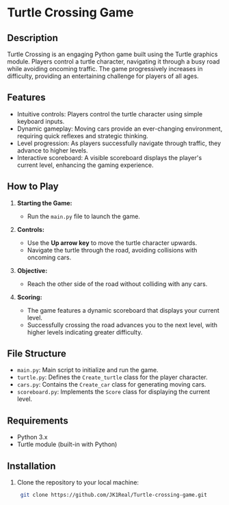 # Turtle Crossing Game

## Description
Turtle Crossing is an engaging Python game built using the Turtle graphics module. Players control a turtle character, navigating it through a busy road while avoiding oncoming traffic. The game progressively increases in difficulty, providing an entertaining challenge for players of all ages.

## Features
- Intuitive controls: Players control the turtle character using simple keyboard inputs.
- Dynamic gameplay: Moving cars provide an ever-changing environment, requiring quick reflexes and strategic thinking.
- Level progression: As players successfully navigate through traffic, they advance to higher levels.
- Interactive scoreboard: A visible scoreboard displays the player's current level, enhancing the gaming experience.

## How to Play
1. **Starting the Game:**
   - Run the `main.py` file to launch the game.
   
2. **Controls:**
   - Use the **Up arrow key** to move the turtle character upwards.
   - Navigate the turtle through the road, avoiding collisions with oncoming cars.
   
3. **Objective:**
   - Reach the other side of the road without colliding with any cars.
   
4. **Scoring:**
   - The game features a dynamic scoreboard that displays your current level.
   - Successfully crossing the road advances you to the next level, with higher levels indicating greater difficulty.

## File Structure
- `main.py`: Main script to initialize and run the game.
- `turtle.py`: Defines the `Create_turtle` class for the player character.
- `cars.py`: Contains the `Create_car` class for generating moving cars.
- `scoreboard.py`: Implements the `Score` class for displaying the current level.

## Requirements
- Python 3.x
- Turtle module (built-in with Python)

## Installation
1. Clone the repository to your local machine:
	```bash
     git clone https://github.com/JK1Real/Turtle-crossing-game.git
     ```
